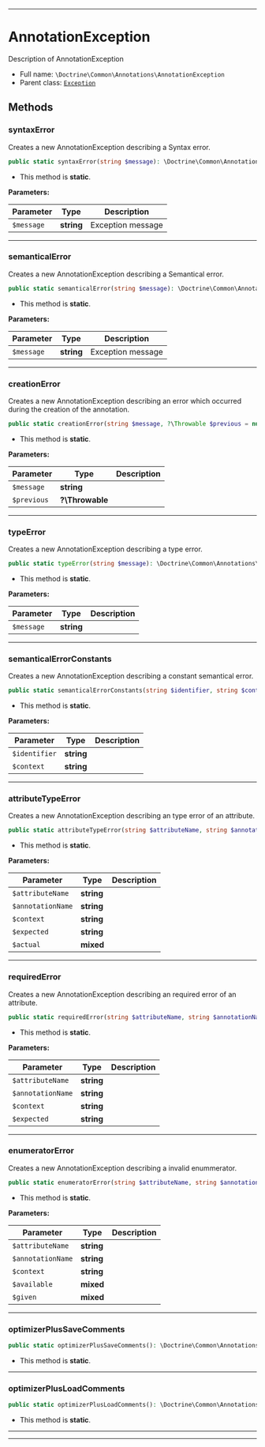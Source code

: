 ***

# AnnotationException

Description of AnnotationException



* Full name: `\Doctrine\Common\Annotations\AnnotationException`
* Parent class: [`Exception`](../../../Exception.md)




## Methods


### syntaxError

Creates a new AnnotationException describing a Syntax error.

```php
public static syntaxError(string $message): \Doctrine\Common\Annotations\AnnotationException
```



* This method is **static**.




**Parameters:**

| Parameter | Type | Description |
|-----------|------|-------------|
| `$message` | **string** | Exception message |




***

### semanticalError

Creates a new AnnotationException describing a Semantical error.

```php
public static semanticalError(string $message): \Doctrine\Common\Annotations\AnnotationException
```



* This method is **static**.




**Parameters:**

| Parameter | Type | Description |
|-----------|------|-------------|
| `$message` | **string** | Exception message |




***

### creationError

Creates a new AnnotationException describing an error which occurred during
the creation of the annotation.

```php
public static creationError(string $message, ?\Throwable $previous = null): \Doctrine\Common\Annotations\AnnotationException
```



* This method is **static**.




**Parameters:**

| Parameter | Type | Description |
|-----------|------|-------------|
| `$message` | **string** |  |
| `$previous` | **?\Throwable** |  |




***

### typeError

Creates a new AnnotationException describing a type error.

```php
public static typeError(string $message): \Doctrine\Common\Annotations\AnnotationException
```



* This method is **static**.




**Parameters:**

| Parameter | Type | Description |
|-----------|------|-------------|
| `$message` | **string** |  |




***

### semanticalErrorConstants

Creates a new AnnotationException describing a constant semantical error.

```php
public static semanticalErrorConstants(string $identifier, string $context = null): \Doctrine\Common\Annotations\AnnotationException
```



* This method is **static**.




**Parameters:**

| Parameter | Type | Description |
|-----------|------|-------------|
| `$identifier` | **string** |  |
| `$context` | **string** |  |




***

### attributeTypeError

Creates a new AnnotationException describing an type error of an attribute.

```php
public static attributeTypeError(string $attributeName, string $annotationName, string $context, string $expected, mixed $actual): \Doctrine\Common\Annotations\AnnotationException
```



* This method is **static**.




**Parameters:**

| Parameter | Type | Description |
|-----------|------|-------------|
| `$attributeName` | **string** |  |
| `$annotationName` | **string** |  |
| `$context` | **string** |  |
| `$expected` | **string** |  |
| `$actual` | **mixed** |  |




***

### requiredError

Creates a new AnnotationException describing an required error of an attribute.

```php
public static requiredError(string $attributeName, string $annotationName, string $context, string $expected): \Doctrine\Common\Annotations\AnnotationException
```



* This method is **static**.




**Parameters:**

| Parameter | Type | Description |
|-----------|------|-------------|
| `$attributeName` | **string** |  |
| `$annotationName` | **string** |  |
| `$context` | **string** |  |
| `$expected` | **string** |  |




***

### enumeratorError

Creates a new AnnotationException describing a invalid enummerator.

```php
public static enumeratorError(string $attributeName, string $annotationName, string $context, mixed $available, mixed $given): \Doctrine\Common\Annotations\AnnotationException
```



* This method is **static**.




**Parameters:**

| Parameter | Type | Description |
|-----------|------|-------------|
| `$attributeName` | **string** |  |
| `$annotationName` | **string** |  |
| `$context` | **string** |  |
| `$available` | **mixed** |  |
| `$given` | **mixed** |  |




***

### optimizerPlusSaveComments



```php
public static optimizerPlusSaveComments(): \Doctrine\Common\Annotations\AnnotationException
```



* This method is **static**.







***

### optimizerPlusLoadComments



```php
public static optimizerPlusLoadComments(): \Doctrine\Common\Annotations\AnnotationException
```



* This method is **static**.







***


***

